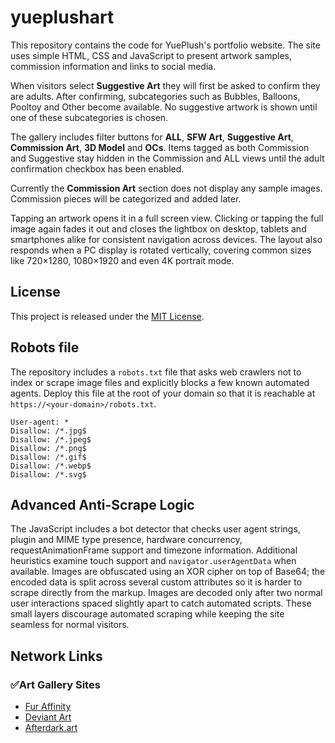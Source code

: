 # yueplushart
This repository contains the code for YuePlush's portfolio website. The site
uses simple HTML, CSS and JavaScript to present artwork samples, commission
information and links to social media.

When visitors select **Suggestive Art** they will first be asked to confirm
they are adults. After confirming, subcategories such as Bubbles, Balloons,
Pooltoy and Other become available. No suggestive artwork is shown until one of
these subcategories is chosen.

The gallery includes filter buttons for **ALL**, **SFW Art**, **Suggestive Art**,
**Commission Art**, **3D Model** and **OCs**. Items tagged as both
Commission and Suggestive stay hidden in the Commission and ALL views until the
adult confirmation checkbox has been enabled.

Currently the **Commission Art** section does not display any sample images.
Commission pieces will be categorized and added later.

Tapping an artwork opens it in a full screen view. Clicking or tapping the
full image again fades it out and closes the lightbox on desktop, tablets and
smartphones alike for consistent navigation across devices. The layout also
responds when a PC display is rotated vertically, covering common sizes like
720×1280, 1080×1920 and even 4K portrait mode.

## License

This project is released under the [MIT License](LICENSE).

## Robots file

The repository includes a `robots.txt` file that asks web crawlers not to
index or scrape image files and explicitly blocks a few known automated
agents. Deploy this file at the root of your domain so that it is reachable
at `https://<your-domain>/robots.txt`.

```
User-agent: *
Disallow: /*.jpg$
Disallow: /*.jpeg$
Disallow: /*.png$
Disallow: /*.gif$
Disallow: /*.webp$
Disallow: /*.svg$
```

## Advanced Anti-Scrape Logic

The JavaScript includes a bot detector that checks user agent strings,
plugin and MIME type presence, hardware concurrency, requestAnimationFrame
support and timezone information. Additional heuristics examine touch support
and `navigator.userAgentData` when available. Images are obfuscated using an XOR
cipher on top of Base64; the encoded data is split across several custom
attributes so it is harder to scrape directly from the markup. Images are
decoded only after two normal user interactions spaced slightly apart to catch
automated scripts. These small layers discourage automated scraping while
keeping the site seamless for normal visitors.

## Network Links

### ✅️Art Gallery Sites

- [Fur Affinity](https://www.furaffinity.net/user/yueplush)
- [Deviant Art](https://www.deviantart.com/yueplushart)
- [Afterdark.art](https://afterdark.art/user/yueplushart)

